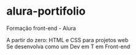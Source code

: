 # alura-portifolio

Formação front-end - Alura

A partir do zero: HTML e CSS para projetos web  
Se desenvolva como um Dev em T em Front-end
